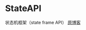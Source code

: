 # StateAPI
状态机框架（state frame API）
[原博客](https://blog.csdn.net/q943520218/article/details/102576873)

